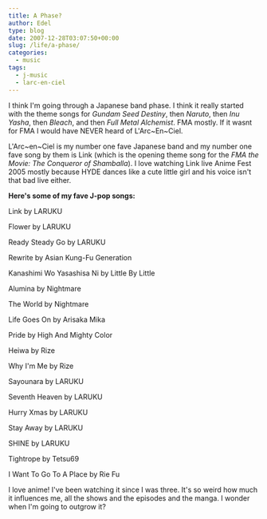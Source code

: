 ```yaml
---
title: A Phase?
author: Edel
type: blog
date: 2007-12-28T03:07:50+00:00
slug: /life/a-phase/
categories:
  - music
tags:
  - j-music
  - larc-en-ciel
---
```

I think I'm going through a Japanese band phase. I think it really started with the theme songs for _Gundam Seed Destiny_, then _Naruto_, then _Inu Yasha_, then _Bleach_, and then _Full Metal Alchemist_. FMA mostly. If it wasnt for FMA I would have NEVER heard of L'Arc~En~Ciel.

L'Arc~en~Ciel is my number one fave Japanese band and my number one fave song by them is Link (which is the opening theme song for the _FMA the Movie: The Conqueror of Shamballa_). I love watching Link live Anime Fest 2005 mostly because HYDE dances like a cute little girl and his voice isn't that bad live either.

**Here's some of my fave J-pop songs:**

Link by LARUKU
  
Flower by LARUKU
  
Ready Steady Go by LARUKU
  
Rewrite by Asian Kung-Fu Generation
  
Kanashimi Wo Yasashisa Ni by Little By Little
  
Alumina by Nightmare
  
The World by Nightmare
  
Life Goes On by Arisaka Mika
  
Pride by High And Mighty Color
  
Heiwa by Rize
  
Why I'm Me by Rize
  
Sayounara by LARUKU
  
Seventh Heaven by LARUKU
  
Hurry Xmas by LARUKU
  
Stay Away by LARUKU
  
SHINE by LARUKU
  
Tightrope by Tetsu69
  
I Want To Go To A Place by Rie Fu

I love anime! I've been watching it since I was three. It's so weird how much it influences me, all the shows and the episodes and the manga. I wonder when I'm going to outgrow it?